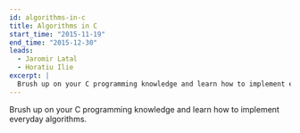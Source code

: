 ```yaml
---
id: algorithms-in-c
title: Algorithms in C
start_time: "2015-11-19"
end_time: "2015-12-30"
leads:
  - Jaromir Latal
  - Horatiu Ilie
excerpt: |
  Brush up on your C programming knowledge and learn how to implement everyday algorithms.
---
```


Brush up on your C programming knowledge and learn how to implement everyday algorithms.
